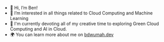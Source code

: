 - :wave: Hi, I’m Ben!
- :eyes: I’m interested in all things related to Cloud Computing and Machine Learning 
- :seedling: I'm currently devoting all of my creative time to exploring Green Cloud Computing and AI in Cloud.
- :earth_africa: You can learn more about me on <a href="https://bdwumah.dev/">bdwumah.dev</a>
<!--
**Ben74x/Ben74x** is a ✨ _special_ ✨ repository because its `README.md` (this file) appears on your GitHub profile.

Here are some ideas to get you started:

- 🔭 I’m currently working on ...
- 🌱 I’m currently learning ...
- 👯 I’m looking to collaborate on ...
- 🤔 I’m looking for help with ...
- 💬 Ask me about ...
- 📫 How to reach me: ...
- 😄 Pronouns: ...
- ⚡ Fun fact: ...
-->

